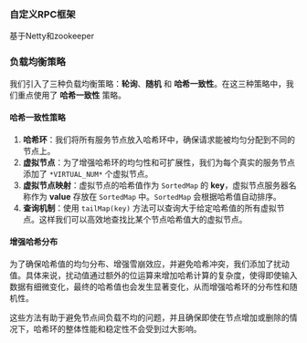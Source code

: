 ### 自定义RPC框架 

基于Netty和zookeeper

### 负载均衡策略

我们引入了三种负载均衡策略：**轮询**、**随机** 和 **哈希一致性**。在这三种策略中，我们重点使用了 **哈希一致性** 策略。

#### 哈希一致性策略
1. **哈希环**：我们将所有服务节点放入哈希环中，确保请求能被均匀分配到不同的节点上。
2. **虚拟节点**：为了增强哈希环的均匀性和可扩展性，我们为每个真实的服务节点添加了 `*VIRTUAL_NUM*` 个虚拟节点。
3. **虚拟节点映射**：虚拟节点的哈希值作为 `SortedMap` 的 **key**，虚拟节点服务器名称作为 **value** 存放在 `SortedMap` 中。`SortedMap` 会根据哈希值自动排序。
4. **查询机制**：使用 `tailMap(key)` 方法可以查询大于给定哈希值的所有虚拟节点。这样我们可以高效地查找比某个节点哈希值大的虚拟节点。

#### 增强哈希分布
为了确保哈希值的均匀分布、增强雪崩效应，并避免哈希冲突，我们添加了扰动值。具体来说，扰动值通过额外的位运算来增加哈希计算的复杂度，使得即使输入数据有细微变化，最终的哈希值也会发生显著变化，从而增强哈希环的分布性和随机性。

这些方法有助于避免节点间负载不均的问题，并且确保即使在节点增加或删除的情况下，哈希环的整体性能和稳定性不会受到过大影响。